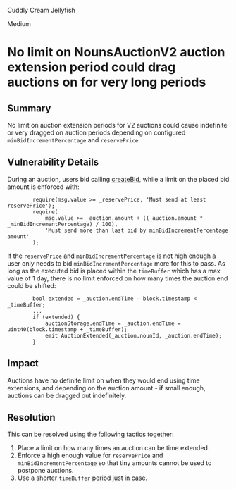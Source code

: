 Cuddly Cream Jellyfish

Medium

# No limit on NounsAuctionV2 auction extension period could drag auctions on for very long periods

## Summary
No limit on auction extension periods for V2 auctions could cause indefinite or very dragged on auction periods depending on configured `minBidIncrementPercentage` and `reservePrice`.

## Vulnerability Details
During an auction, users bid calling [createBid](https://github.com/sherlock-audit/2024-11-nounsdao/blob/8b6fb94f103134e751cf016e5c3f4185be89bb49/nouns-monorepo/packages/nouns-contracts/contracts/NounsAuctionHouseV2.sol#L129-L167), while a limit on the placed bid amount is enforced with:

```solidity
        require(msg.value >= _reservePrice, 'Must send at least reservePrice');
        require(
            msg.value >= _auction.amount + ((_auction.amount * _minBidIncrementPercentage) / 100),
            'Must send more than last bid by minBidIncrementPercentage amount'
        );
```

If the `reservePrice` and `minBidIncrementPercentage` is not high enough a user only needs to bid `minBidIncrementPercentage` more for this to pass. As long as the executed bid is placed within the `timeBuffer` which has a max value of 1 day, there is no limit enforced on how many times the auction end could be shifted:

```solidity
        bool extended = _auction.endTime - block.timestamp < _timeBuffer;
        ...
        if (extended) {
            auctionStorage.endTime = _auction.endTime = uint40(block.timestamp + _timeBuffer);
            emit AuctionExtended(_auction.nounId, _auction.endTime);
        }
```

## Impact
Auctions have no definite limit on when they would end using time extensions, and depending on the auction amount - if small enough, auctions can be dragged out indefinitely.

## Resolution
This can be resolved using the following tactics together:

1. Place a limit on how many times an auction can be time extended.
2. Enforce a high enough value for `reservePrice` and `minBidIncrementPercentage` so that tiny amounts cannot be used to postpone auctions.
3. Use a shorter `timeBuffer` period just in case.